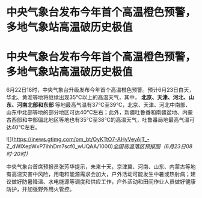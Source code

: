 # 中央气象台发布今年首个高温橙色预警，多地气象站高温破历史极值

# 中央气象台发布今年首个高温橙色预警，多地气象站高温破历史极值

6月22日18时，中央气象台升级发布今年首个高温橙色预警。预计6月23日白天，华北、黄淮等地将继续出现35℃以上的高温天气，其中，
**北京、天津、河北、山东、河南北部和东部**
等地最高气温有37℃至39℃，北京、天津、河北中南部、山东中北部等地的部分地区可达40℃左右；此外，新疆吐鲁番和南疆盆地、内蒙古西部和中部偏北地区等地也有35℃至38℃的高温天气，吐鲁番局地最高气温可达40℃左右。

![](https://inews.gtimg.com/om_bt/OyKTtO7-AHyVeyAjT_-
Z_dWIXepWxP7ihhDm7scf0_wUQAA/1000)_全国高温落区预报图（6月23日08时-20时）_

中央气象台首席预报员张芳华提示，未来十天，京津冀、河南、山东、内蒙古等地有高温灾害中风险，用电和能源需求会加大，户外活动可能发生中暑或热射病；建议做好防暑降温、水电能源等调度和供应工作，户外活动和田间作业人员做好健康防护，并加强野外用火管控。

